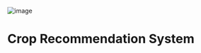 
![image](https://github.com/RohitNema24/crop-recommendation-system/assets/87472587/8c6adb9b-a0c8-42fa-98ba-2588007d016f)

<h1>Crop Recommendation System </h1>
